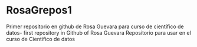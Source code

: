 RosaGrepos1
===========

Primer repositorio en github de Rosa Guevara para curso de científico de datos- first repository  in Github of Rosa Guevara
Repositorio para usar en el curso de Cientifico de datos  
